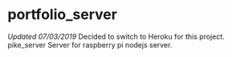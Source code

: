 # portfolio_server
*Updated 07/03/2019*
Decided to switch to Heroku for this project.   
pike_server
Server for raspberry pi nodejs server.
